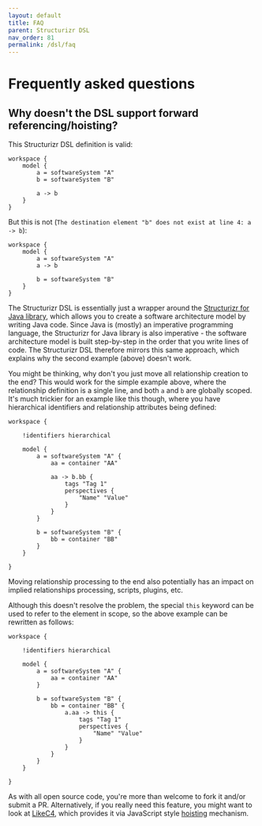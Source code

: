 ```yaml
---
layout: default
title: FAQ
parent: Structurizr DSL
nav_order: 81
permalink: /dsl/faq
---
```



# Frequently asked questions

## Why doesn't the DSL support forward referencing/hoisting?

This Structurizr DSL definition is valid:

```
workspace {
    model {
        a = softwareSystem "A"
        b = softwareSystem "B"
        
        a -> b
    }
}
```

But this is not (`The destination element "b" does not exist at line 4: a -> b`):

```
workspace {
    model {
        a = softwareSystem "A"
        a -> b
        
        b = softwareSystem "B"
    }
}
```

The Structurizr DSL is essentially just a wrapper around the [Structurizr for Java library](/java), which allows you
to create a software architecture model by writing Java code. Since Java is (mostly) an imperative programming language,
the Structurizr for Java library is also imperative - the software architecture model is built step-by-step in the
order that you write lines of code. The Structurizr DSL therefore mirrors this same approach, which explains why the
second example (above) doesn't work.

You might be thinking, why don't you just move all relationship creation to the end? This would work for the
simple example above, where the relationship definition is a single line, and both `a` and `b` are globally scoped.
It's much trickier for an example like this though, where you have hierarchical identifiers and relationship
attributes being defined:

```
workspace {

    !identifiers hierarchical

    model {
        a = softwareSystem "A" {
            aa = container "AA"
            
            aa -> b.bb {
                tags "Tag 1"
                perspectives {
                    "Name" "Value"
                }
            }
        }

        b = softwareSystem "B" {
            bb = container "BB"
        }
    }

}
```

Moving relationship processing to the end also potentially has an impact on implied relationships processing,
scripts, plugins, etc.

Although this doesn't resolve the problem, the special `this` keyword can be used to refer to the element in scope,
so the above example can be rewritten as follows:

```
workspace {

    !identifiers hierarchical

    model {
        a = softwareSystem "A" {
            aa = container "AA"
        }

        b = softwareSystem "B" {
            bb = container "BB" {
                a.aa -> this {
                    tags "Tag 1"
                    perspectives {
                        "Name" "Value"
                    }
                }
            }
        }
    }

}
```

As with all open source code, you're more than welcome to fork it and/or submit a PR.
Alternatively, if you really need this feature, you might want to look at [LikeC4](https://likec4.dev), which provides
it via JavaScript style [hoisting](https://likec4.dev/dsl/references/#hoisting) mechanism.